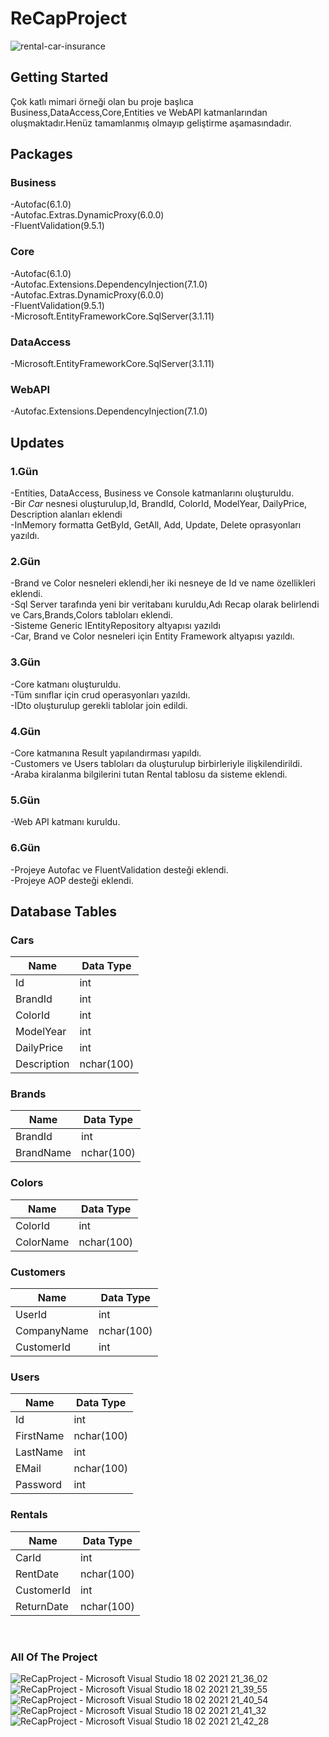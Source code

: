 # ReCapProject

![rental-car-insurance](https://user-images.githubusercontent.com/77458312/108398371-fb48a600-7229-11eb-8366-96c0e4c6f1fb.png)

## Getting Started

Çok katlı mimari örneği olan bu proje başlıca Business,DataAccess,Core,Entities ve WebAPI katmanlarından oluşmaktadır.Henüz tamamlanmış olmayıp geliştirme aşamasındadır.

## Packages

### Business
-Autofac(6.1.0)<br/>
-Autofac.Extras.DynamicProxy(6.0.0)<br/>
-FluentValidation(9.5.1)<br/>

### Core
-Autofac(6.1.0)<br/>
-Autofac.Extensions.DependencyInjection(7.1.0)<br/>
-Autofac.Extras.DynamicProxy(6.0.0)<br/>
-FluentValidation(9.5.1)<br/>
-Microsoft.EntityFrameworkCore.SqlServer(3.1.11)<br/>

### DataAccess
-Microsoft.EntityFrameworkCore.SqlServer(3.1.11)<br/>

### WebAPI
-Autofac.Extensions.DependencyInjection(7.1.0)<br/>

## Updates

### 1.Gün
-Entities, DataAccess, Business ve Console katmanlarını oluşturuldu. <br/>
-Bir *Car* nesnesi oluşturulup,Id, BrandId, ColorId, ModelYear, DailyPrice, Description alanları eklendi <br/>
-InMemory formatta GetById, GetAll, Add, Update, Delete oprasyonları yazıldı. <br/>

### 2.Gün
-Brand ve Color nesneleri eklendi,her iki nesneye de Id ve name özellikleri eklendi.<br/>
-Sql Server tarafında yeni bir veritabanı kuruldu,Adı Recap olarak belirlendi ve Cars,Brands,Colors tabloları eklendi.<br/>
-Sisteme Generic IEntityRepository altyapısı yazıldı<br/>
-Car, Brand ve Color nesneleri için Entity Framework altyapısı yazıldı.<br/>

### 3.Gün
-Core katmanı oluşturuldu.<br/>
-Tüm sınıflar için crud operasyonları yazıldı.<br/>
-IDto oluşturulup gerekli tablolar join edildi.<br/>

### 4.Gün
-Core katmanına Result yapılandırması yapıldı.<br/> 
-Customers ve Users tabloları da oluşturulup birbirleriyle ilişkilendirildi.<br/> 
-Araba kiralanma bilgilerini tutan Rental tablosu da sisteme eklendi.<br/> 

### 5.Gün 
-Web API katmanı kuruldu.

### 6.Gün
-Projeye Autofac ve FluentValidation desteği eklendi.<br/> 
-Projeye AOP desteği eklendi.<br/> 


## Database Tables

### Cars

|Name | Data Type|
|-----|-----------|
|Id|int|
|BrandId|int|
|ColorId|int|
|ModelYear|int|
|DailyPrice|int|
|Description|nchar(100)|

### Brands

|Name | Data Type|
|-----|-----------|
|BrandId|int|
|BrandName|nchar(100)|

### Colors
|Name | Data Type|
|-----|-----------|
|ColorId|int|
|ColorName|nchar(100)|

### Customers

|Name | Data Type|
|-----|-----------|
|UserId|int|
|CompanyName|nchar(100)|
|CustomerId|int|

### Users
|Name | Data Type|
|-----|-----------|
|Id|int|
|FirstName|nchar(100)|
|LastName|int|
|EMail|nchar(100)|
|Password|int|

### Rentals

|Name | Data Type|
|-----|-----------|
|CarId|int|
|RentDate|nchar(100)|
|CustomerId|int|
|ReturnDate|nchar(100)|

<br/>

### All Of The Project

![ReCapProject - Microsoft Visual Studio 18 02 2021 21_36_02](https://user-images.githubusercontent.com/77458312/108405126-c3ddf780-7231-11eb-8b83-96be31ec72ce.png)
![ReCapProject - Microsoft Visual Studio 18 02 2021 21_39_55](https://user-images.githubusercontent.com/77458312/108405262-ec65f180-7231-11eb-9763-5d6793c9fede.png)
![ReCapProject - Microsoft Visual Studio 18 02 2021 21_40_54](https://user-images.githubusercontent.com/77458312/108405333-04d60c00-7232-11eb-8d20-e91584c9a190.png)
![ReCapProject - Microsoft Visual Studio 18 02 2021 21_41_32](https://user-images.githubusercontent.com/77458312/108405456-259e6180-7232-11eb-9999-989e00b7d866.png)
![ReCapProject - Microsoft Visual Studio 18 02 2021 21_42_28](https://user-images.githubusercontent.com/77458312/108405552-41a20300-7232-11eb-842c-7a498e037e40.png)
